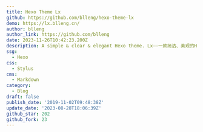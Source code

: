 ```yaml
---
title: Hexo Theme Lx
github: https://github.com/blleng/hexo-theme-lx
demo: https://lx.blleng.cn/
author: blleng
author_link: https://github.com/blleng
date: 2023-11-26T10:42:23.200Z
description: A simple & clear & elegant Hexo theme. Lx——一款简洁、美观的Hexo博客主题。
ssg:
  - Hexo
css:
  - Stylus
cms:
  - Markdown
category:
  - Blog
draft: false
publish_date: '2019-11-02T09:48:38Z'
update_date: '2023-08-28T18:06:39Z'
github_star: 202
github_fork: 23
---
```

